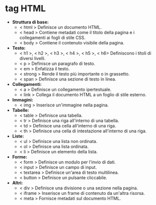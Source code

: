 <!-- @format -->

# tag HTML

- **Struttura di base:**
  - < html > Definisce un documento HTML.
  - < head > Contiene metadati come il titolo della pagina e i collegamenti ai fogli di stile CSS.
  - < body > Contiene il contenuto visibile della pagina.
- **Testo:**
  - < h1 >, < h2 >, < h3 >, < h4 >, < h5 >, < h6>
    Definiscono i titoli di diversi livelli.
  - < p > Definisce un paragrafo di testo.
  - < em > Enfatizza il testo.
  - < strong > Rende il testo più importante o in grassetto.
  - < span > Definisce una sezione di testo in linea.
- **Collegamenti:**
  - < a > Definisce un collegamento ipertestuale.
  - < link > Collega il documento HTML a un foglio di stile esterno.
- **Immagini:**
  - < img > Inserisce un'immagine nella pagina.
- **Tabelle:**
  - < table > Definisce una tabella.
  - < tr > Definisce una riga all'interno di una tabella.
  - < td > Definisce una cella all'interno di una riga.
  - < th > Definisce una cella di intestazione all'interno di una riga.
- **Liste:**
  - < ul > Definisce una lista non ordinata.
  - < ol > Definisce una lista ordinata.
  - < li > Definisce un elemento della lista.
- **Forme:**
  - < form > Definisce un modulo per l'invio di dati.
  - < input > Definisce un campo di input.
  - < textarea > Definisce un'area di testo multilinea.
  - < button > Definisce un pulsante cliccabile.
- **Altri:**
  - < div > Definisce una divisione o una sezione nella pagina.
  - < iframe > Inserisce un frame di contenuto da un'altra risorsa.
  - < meta > Fornisce metadati sul documento HTML.
